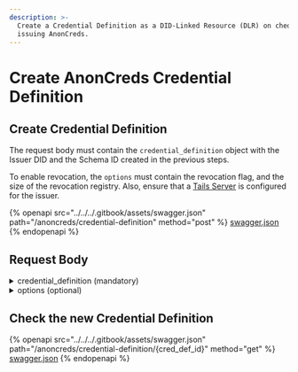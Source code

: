 ```yaml
---
description: >-
  Create a Credential Definition as a DID-Linked Resource (DLR) on cheqd for
  issuing AnonCreds.
---
```


# Create AnonCreds Credential Definition

## Create Credential Definition

The request body must contain the `credential_definition` object with the Issuer DID and the Schema ID created in the previous steps.

To enable revocation, the `options` must contain the revocation flag, and the size of the revocation registry. Also, ensure that a [Tails Server](https://github.com/bcgov/indy-tails-server) is configured for the issuer.

{% openapi src="../../../.gitbook/assets/swagger.json" path="/anoncreds/credential-definition" method="post" %}
[swagger.json](../../../.gitbook/assets/swagger.json)
{% endopenapi %}

## Request Body

<details>

<summary>credential_definition (mandatory)</summary>

"issuerId": DID of the Issuer.

"schemaId": The AnonCreds Schema ID created by the Issuer (must be of the same DID).

"tag": Additional Name to identify the Credential Definition.

</details>

<details>

<summary>options (optional)</summary>

"support\_revocation": Boolean value to indicate that the Credential can be revoked or not. (Tails server must be configured if this is set to \`true\`)

"revocation\_registry\_size": Maximum size of the Revocation Registry.

</details>

## Check the new Credential Definition

{% openapi src="../../../.gitbook/assets/swagger.json" path="/anoncreds/credential-definition/{cred_def_id}" method="get" %}
[swagger.json](../../../.gitbook/assets/swagger.json)
{% endopenapi %}







